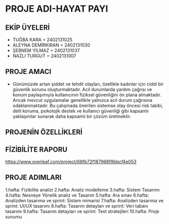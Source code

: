 # PROJE ADI-HAYAT PAYI
## EKİP ÜYELERİ
- TUĞBA KARA = 2402131025
- ALEYNA DEMİRKIRAN = 2402131030
- ŞEBNEM YILMAZ = 2402131037
- NAZLI TURGUT =  2402131007
## PROJE AMACI
- Günümüzde artan şiddet ve tehdit olayları, özellikle kadınlar için ciddi bir güvenlik sorunu oluşturmaktadır.
Acil durumlarda yardım çağrısı ve konum paylaşımıyla kullanıcının fiziksel güvenliğini ön plana almaktadır.
Ancak mevcut uygulamalar genellikle yalnızca acil durum çağrısına odaklanmaktadır. 
Bu çalışmada önerilen sistemse olay öncesi risk takibi, delil koruma, psikolojik destek ve kullanıcı güvenliği gibi kapsamlı yaklaşımlar sunarak daha kapsamlı bir çözüm üretmektir.

## PROJENİN ÖZELLİKLERİ



## FİZİBİLİTE RAPORU 
  https://www.overleaf.com/project/68fb72f187966f9bbcf4e053

## PROJE ADIMLARI 
1.hafta: Fizibilite analizi
2.hafta: Analiz modelleme
3.hafta: Sistem Tasarımı
4.hafta: Nesneye Yönelik analiz ve Tasarım
5.hafta: Ara sınav
6.hafta: Analizden tasarıma ve sprint: Sistem mimarisi
7.hafta: Analizden tasarıma ve sprint: UI/UX tasarımı
8.hafta: Tasarım detayları ve sprint: Veri tabanı tasarımı 
9.hafta: Tasarım detayları ve sprint: Test stratejileri 
10.hafta: Proje sunumu


